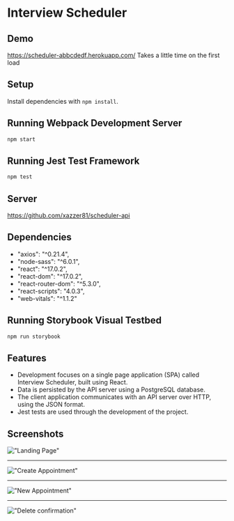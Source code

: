 # Interview Scheduler

## Demo
https://scheduler-abbcdedf.herokuapp.com/
Takes a little time on the first load

## Setup

Install dependencies with `npm install`.

## Running Webpack Development Server

```sh
npm start
```

## Running Jest Test Framework

```sh
npm test
```

## Server
https://github.com/xazzer81/scheduler-api

## Dependencies
   - "axios": "^0.21.4",
   - "node-sass": "^6.0.1",
   - "react": "^17.0.2",
   - "react-dom": "^17.0.2",
   - "react-router-dom": "^5.3.0",
   - "react-scripts": "4.0.3",
   - "web-vitals": "^1.1.2"

## Running Storybook Visual Testbed

```sh
npm run storybook
```
## Features

- Development focuses on a single page application (SPA) called Interview Scheduler, built using React.
- Data is persisted by the API server using a PostgreSQL database.
- The client application communicates with an API server over HTTP, using the JSON format.
- Jest tests are used through the development of the project.

## Screenshots
!["Landing Page"](https://github.com/xazzer81/scheduler/blob/master/docs/landingpage.png?raw=true)

--------------------------------------

!["Create Appointment"](https://github.com/xazzer81/scheduler/blob/master/docs/Show.png?raw=true)

--------------------------------------

!["New Appointment"](https://github.com/xazzer81/scheduler/blob/master/docs/details.png?raw=true)

--------------------------------------

!["Delete confirmation"](https://github.com/xazzer81/scheduler/blob/master/docs/delete.png?raw=true)


